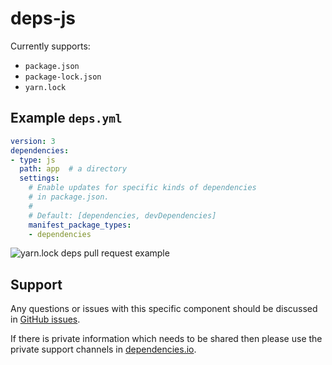 # deps-js

Currently supports:

- `package.json`
- `package-lock.json`
- `yarn.lock`

## Example `deps.yml`

```yaml
version: 3
dependencies:
- type: js
  path: app  # a directory
  settings:
    # Enable updates for specific kinds of dependencies
    # in package.json.
    #
    # Default: [dependencies, devDependencies]
    manifest_package_types:
    - dependencies
```

![yarn.lock deps pull request example](https://user-images.githubusercontent.com/649496/136111016-480de2d8-5ede-4dc0-90a4-201df83249da.png)

## Support

Any questions or issues with this specific component should be discussed in [GitHub issues](https://github.com/dropseed/deps-js/issues).

If there is private information which needs to be shared then please use the private support channels in [dependencies.io](https://www.dependencies.io/contact/).
